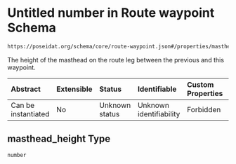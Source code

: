 # Untitled number in Route waypoint Schema

```txt
https://poseidat.org/schema/core/route-waypoint.json#/properties/masthead_height
```

The height of the masthead on the route leg between the previous and this waypoint.

| Abstract            | Extensible | Status         | Identifiable            | Custom Properties | Additional Properties | Access Restrictions | Defined In                                                                      |
| :------------------ | :--------- | :------------- | :---------------------- | :---------------- | :-------------------- | :------------------ | :------------------------------------------------------------------------------ |
| Can be instantiated | No         | Unknown status | Unknown identifiability | Forbidden         | Allowed               | none                | [route-waypoint.json*](schemas/core/route-waypoint.json "open original schema") |

## masthead_height Type

`number`
